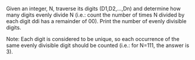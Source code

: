 Given an integer, N, traverse its digits (D1,D2,...,Dn) and determine
how many digits evenly divide N (i.e.: count the number of times N divided
by each digit ddi has a remainder of 00). Print the number of evenly divisible digits.

Note: Each digit is considered to be unique, so each occurrence of the same evenly
divisible digit should be counted (i.e.: for N=111, the answer is 3).
